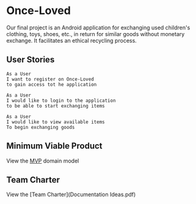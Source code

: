 # Once-Loved

Our final project is an Android application for exchanging used children's clothing, toys, shoes, etc., in return for similar goods without monetary exchange.  It facilitates an ethical recycling process.


## User Stories

```
As a User
I want to register on Once-Loved
to gain access tot he application
```

```
As a User
I would like to login to the application
to be able to start exchanging items
```

```
As a User
I would like to view available items
To begin exchanging goods
```

## Minimum Viable Product

View the [MVP](https://github.com/subhan98/Once-Loved/blob/master/OnceLovedMVP.pdf) domain model

## Team Charter

View the [Team Charter](Documentation Ideas.pdf)
